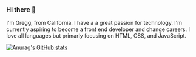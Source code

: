 ### Hi there 👋

I'm Gregg, from California. I have a a great passion for technology. I'm currently aspiring to become a front end developer and change careers. I love all languages but primarly focusing on HTML, CSS, and JavaScript. 

[![Anurag's GitHub stats](https://github-readme-stats.vercel.app/api?username=blackbelt797)](https://github.com/anuraghazra/github-readme-stats)

